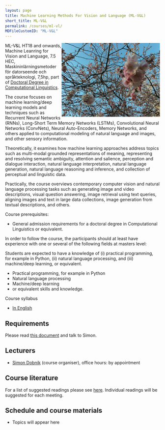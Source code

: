 ```yaml
---
layout: page
title: Machine Learning Methods For Vision and Language (ML-V&L)
short_title: ML-V&L
permalink: /courses/ml-vl/
MDFileCustomID: "ML-V&L"
---
```


<img align="right" width="320" src="pics/tree.jpeg"/>

ML-V&L HT18 and onwards, Machine Leanring for Vision and Language, 7.5 HEC, Maskininlärningsmetoder för datorseende och språkteknologi, 7,5hp, part of [Doctoral Degree in Computational
Linguistics](https://flov.gu.se/digitalAssets/1605/1605989_asp-fd-datalingvistik-2016ver2.pdf).

The course focuses on machine learning/deep learning models and techniques such as Recurrent Neural Networks (RNNs), Long-Short Term Memory Networks (LSTMs), Convolutional Neural Networks (ConvNets), Neural Auto-Encoders, Memory Networks, and others applied to computational modeling of natural language and images, and other sensory information. 

Theoretically, it examines how machine learning approaches address topics such as multi-modal grounded representations of meaning, representing and resolving semantic ambiguity, attention and salience, perception and dialogue interaction, natural language interpretation, natural language generation, natural language reasoning and inference, and collection of perceptual and linguistic data. 

Practically, the course overviews contemporary computer vision and natural language processing tasks such as generating image and video descriptions, visual question answering, image retrieval using text queries, aligning images and text in large data collections, image generation from textual descriptions, and others.

Course prerequisites:

  - General admission requirements for a doctoral degree in Computational Linguistics or equivalent.
 
 In order to follow the course, the participants should at least have experience with one or several of the following fields at masters level:
 
 Students are expected to have a knowledge of (i) practical programming, for example in Python, (ii) natural language processing, and (iii) machine/deep learning, or equivalent.
 
  - Practical programming, for example in Python
  - Natural language processing
  - Machine/deep learning
  - or equivalent skills and knowledge.

Course syllabus

  - [In English](./documents/course-plan-ml-vl.pdf)


## Requirements

Please read [this document](../requirements.md) and talk to Simon.


## Lecturers

  - [Simon Dobnik](https://clasp.gu.se/about/people/simon-dobnik) (course organiser), office hours: by appointment


## Course literature

For a list of suggested readings please see [here](https://gu-clasp.github.io/language-and-perception/meetings/). Individual readings will be suggested for each meeting.


## Schedule and course materials

  - Topics will appear here
